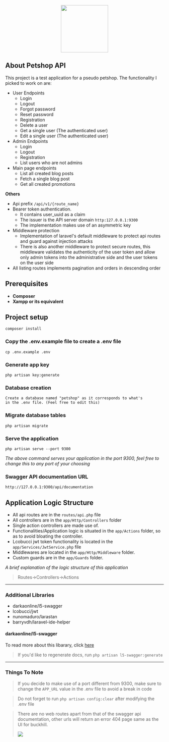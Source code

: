 <p align="center"><a href="#" target="_blank"><img src="https://res.cloudinary.com/xxsavage/image/upload/v1645652322/tumblr_pczuh2tk0G1vewxszo1_1280-removebg-preview.png" width="150"></a></p>

## About Petshop API
This project is a test application for a pseudo petshop. The functionality I picked to work
on are:
- User Endpoints
  - Login
  - Logout
  - Forgot password
  - Reset password
  - Registration
  - Delete a user
  - Get a single user (The authenticated user)
  - Edit a single user (The authenticated user)
- Admin Endpoints
  - Login
  - Logout
  - Registration
  - List users who are not admins
- Main page endpoints
  - List all created blog posts
  - Fetch a single blog post
  - Get all created promotions

**Others**
- Api prefix `/api/v1/{route_name}`
- Bearer token authentication.
  - It contains user_uuid as a claim
  - The issuer is the API server domain `http:127.0.0.1:9300`
  - The implementation makes use of an asymmetric key
- Middleware protection
  - Implementation of laravel's default middleware to protect api routes and guard against injection attacks
  - There is also another middleware to protect secure routes, this middleware validates the authenticity of the user token and allow only admin tokens into the administrative side and the user tokens on the user side
- All listing routes implements pagination and orders in descending order

## Prerequisites
- **Composer**
- **Xampp or its equivalent**

## Project setup
```
composer install
```

### Copy the .env.example file to create a .env file
```
cp .env.example .env
```

### Generate app key
```
php artisan key:generate
```

### Database creation

```
Create a database named "petshop" as it corresponds to what's 
in the .env file. (Feel free to edit this)
```

### Migrate database tables
```
php artisan migrate
```

### Serve the application
```
php artisan serve --port 9300
```

_The above command serves your application in the port 9300,
feel free to change this to any port of your choosing_

### Swagger API documentation URL
```
http://127.0.0.1:9300/api/documentation
```

## Application Logic Structure
- All api routes are in the `routes/api.php` file
- All controllers are in the `app/Http/Controllers` folder
- Single action controllers are made use of.
- Functionalities/Application logic is situated in the `app/Actions` folder, so as to avoid bloating the controller.
- Lcobucci jwt token functionality is located in the `app/Services/JwtService.php` file
- Middlewares are located in the `app/Http/Middleware` folder.
- Custom guards are in the `app/Guards` folder.

_A brief explanation of the logic structure of this application_
> Routes->Controllers->Actions 

---
### Additional Libraries
* darkaonline/l5-swagger
* lcobucci/jwt
* nunomaduro/larastan
* barryvdh/laravel-ide-helper

#### darkaonline/l5-swagger
To read more about this libarary, click <a href="https://github.com/DarkaOnLine/L5-Swagger">here</a>
> If you'd like to regenerate docs, run `php artisan l5-swagger:generate`


---
### Things To Note
> If you decide to make use of a port different from 9300, make sure to change the `APP_URL`
> value in the .env file to avoid a break in code

> Do not forget to run `php artisan config:clear` after modifying the .env file

> There are no web routes apart from that of the swagger api documentation, other urls will
> return an error 404 page same as the UI for buckhill.
> 
> <img src="https://res.cloudinary.com/xxsavage/image/upload/v1645660227/Screenshot_30.png">


